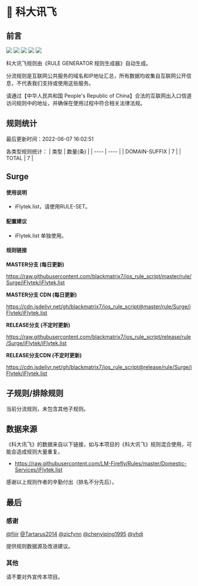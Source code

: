 # 🧸 科大讯飞

## 前言

![](https://shields.io/badge/-移除重复规则-ff69b4) ![](https://shields.io/badge/-DOMAIN与DOMAIN--SUFFIX合并-green) ![](https://shields.io/badge/-DOMAIN--SUFFIX间合并-critical) ![](https://shields.io/badge/-DOMAIN--SUFFIX与DOMAIN--KEYWORD合并-blue) ![](https://shields.io/badge/-IP--CIDR(6)合并-blueviolet) 

科大讯飞规则由《RULE GENERATOR 规则生成器》自动生成。

分流规则是互联网公共服务的域名和IP地址汇总，所有数据均收集自互联网公开信息，不代表我们支持或使用这些服务。

请通过【中华人民共和国 People's Republic of China】合法的互联网出入口信道访问规则中的地址，并确保在使用过程中符合相关法律法规。

## 规则统计

最后更新时间：2022-06-07 16:02:51

各类型规则统计：
| 类型 | 数量(条)  | 
| ---- | ----  |
| DOMAIN-SUFFIX | 7  | 
| TOTAL | 7  | 


## Surge 

#### 使用说明
- iFlytek.list，请使用RULE-SET。

#### 配置建议
- iFlytek.list 单独使用。

#### 规则链接
**MASTER分支 (每日更新)**

https://raw.githubusercontent.com/blackmatrix7/ios_rule_script/master/rule/Surge/iFlytek/iFlytek.list

**MASTER分支 CDN (每日更新)**

https://cdn.jsdelivr.net/gh/blackmatrix7/ios_rule_script@master/rule/Surge/iFlytek/iFlytek.list

**RELEASE分支 (不定时更新)**

https://raw.githubusercontent.com/blackmatrix7/ios_rule_script/release/rule/Surge/iFlytek/iFlytek.list

**RELEASE分支CDN (不定时更新)**

https://cdn.jsdelivr.net/gh/blackmatrix7/ios_rule_script@release/rule/Surge/iFlytek/iFlytek.list

## 子规则/排除规则


当前分流规则，未包含其他子规则。

## 数据来源

《科大讯飞》的数据来自以下链接，如与本项目的《科大讯飞》规则混合使用，可能会造成规则大量重复。

- https://raw.githubusercontent.com/LM-Firefly/Rules/master/Domestic-Services/iFlytek.list


感谢以上规则作者的辛勤付出（排名不分先后）。

## 最后

### 感谢

[@fiiir](https://github.com/fiiir) [@Tartarus2014](https://github.com/Tartarus2014) [@zjcfynn](https://github.com/zjcfynn) [@chenyiping1995](https://github.com/chenyiping1995) [@vhdj](https://github.com/vhdj)

提供规则数据源及改进建议。

### 其他

请不要对外宣传本项目。